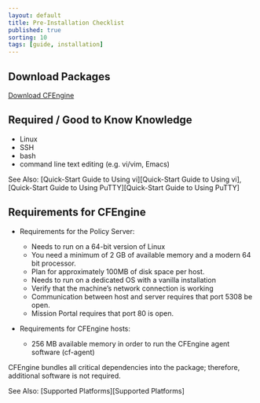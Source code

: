 ```yaml
---
layout: default
title: Pre-Installation Checklist
published: true
sorting: 10
tags: [guide, installation]
---
```


## Download Packages

[Download CFEngine](http://cfengine.com/product/free-download)

## Required / Good to Know Knowledge ##

* Linux
* SSH
* bash
* command line text editing (e.g. vi/vim, Emacs)

See Also: [Quick-Start Guide to Using vi][Quick-Start Guide to Using vi], [Quick-Start Guide to Using PuTTY][Quick-Start Guide to Using PuTTY]

## Requirements for CFEngine ##

* Requirements for the Policy Server:
	* Needs to run on a 64-bit version of Linux
	* You need a minimum of 2 GB of available memory and a modern 64 bit processor.
	* Plan for approximately 100MB of disk space per host.
	* Needs to run on a dedicated OS with a vanilla installation
	* Verify that the machine’s network connection is working
	* Communication between host and server requires that port 5308 be open.
	* Mission Portal requires that port 80 is open.

* Requirements for CFEngine hosts:
	* 256 MB available memory in order to run the CFEngine agent software (cf-agent)
	
CFEngine bundles all critical dependencies into the package; therefore,
additional software is not required.
	
See Also: [Supported Platforms][Supported Platforms]	


